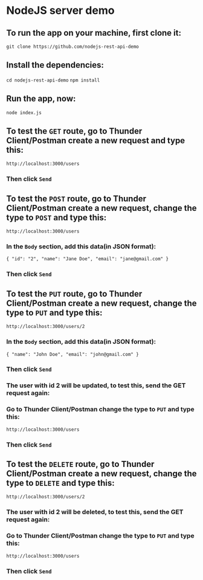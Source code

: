 # NodeJS server demo

## To run the app on your machine, first clone it: 
`git clone https://github.com/nodejs-rest-api-demo`

## Install the dependencies:
`cd nodejs-rest-api-demo`
`npm install`

## Run the app, now:
`node index.js`

##
## To test the `GET` route, go to Thunder Client/Postman create a new request and type this:
`http://localhost:3000/users`
### Then click `Send`

## To test the `POST` route, go to Thunder Client/Postman create a new request, change the type to `POST` and type this:
`http://localhost:3000/users`
### In the `Body` section, add this data(in JSON format):
`
 {
    "id": "2",
    "name": "Jane Doe",
    "email": "jane@gmail.com"
  }
`
### Then click `Send`

## To test the `PUT` route, go to Thunder Client/Postman create a new request, change the type to `PUT` and type this:
`http://localhost:3000/users/2`
### In the `Body` section, add this data(in JSON format):
`
 {
    "name": "John Doe",
    "email": "john@gmail.com"
  }
`
### Then click `Send`

### The user with id 2 will be updated, to test this, send the GET request again:
### Go to Thunder Client/Postman change the type to `PUT` and type this:
`http://localhost:3000/users`
### Then click `Send`

## To test the `DELETE` route, go to Thunder Client/Postman create a new request, change the type to `DELETE` and type this:
`http://localhost:3000/users/2`
### The user with id 2 will be deleted, to test this, send the GET request again:
### Go to Thunder Client/Postman change the type to `PUT` and type this:
`http://localhost:3000/users`
### Then click `Send`
